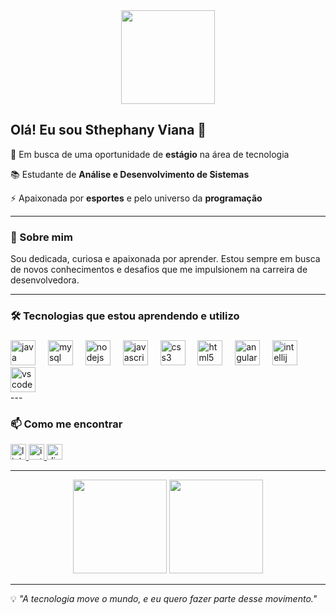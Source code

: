 <div align="center">
  <img height="150" src="https://media1.giphy.com/media/v1.Y2lkPTc5MGI3NjExYWpkbnBrc2loY3h4NHJ1aDJyeDduMmZ1NGJnNXAwczVtZXVtdnE0byZlcD12MV9pbnRlcm5hbF9naWZfYnlfaWQmY3Q9Zw/L1R1tvI9svkIWwpVYr/giphy.gif"  />
</div>

## Olá! Eu sou  Sthephany Viana 👋

🔭 Em busca de uma oportunidade de **estágio** na área de tecnologia  

📚 Estudante de **Análise e Desenvolvimento de Sistemas** 

⚡ Apaixonada por **esportes** e pelo universo da **programação**

---

### 🚀 Sobre mim
Sou dedicada, curiosa e apaixonada por aprender. Estou sempre em busca de novos conhecimentos e desafios que me impulsionem na carreira de desenvolvedora.

---

<h3 align="left">🛠 Tecnologias que estou aprendendo e utilizo </h3>

###

<div align="left">
  <img src="https://cdn.jsdelivr.net/gh/devicons/devicon/icons/java/java-original.svg" height="40" alt="java logo"  />
  <img width="12" />
  <img src="https://cdn.jsdelivr.net/gh/devicons/devicon/icons/mysql/mysql-original.svg" height="40" alt="mysql logo"  />
  <img width="12" />
  <img src="https://cdn.jsdelivr.net/gh/devicons/devicon/icons/nodejs/nodejs-original.svg" height="40" alt="nodejs logo"  />
  <img width="12" />
  <img src="https://cdn.jsdelivr.net/gh/devicons/devicon/icons/javascript/javascript-original.svg" height="40" alt="javascript logo"  />
  <img width="12" />
  <img src="https://cdn.jsdelivr.net/gh/devicons/devicon/icons/css3/css3-original.svg" height="40" alt="css3 logo"  />
  <img width="12" />
  <img src="https://cdn.jsdelivr.net/gh/devicons/devicon/icons/html5/html5-original.svg" height="40" alt="html5 logo"  />
  <img width="12" />
  <img src="https://cdn.jsdelivr.net/gh/devicons/devicon/icons/angularjs/angularjs-original.svg" height="40" alt="angularjs logo"  />
  <img width="12" />
  <img src="https://cdn.jsdelivr.net/gh/devicons/devicon/icons/intellij/intellij-original.svg" height="40" alt="intellij logo"  />
  <img width="12" />
  <img src="https://cdn.jsdelivr.net/gh/devicons/devicon/icons/vscode/vscode-original.svg" height="40" alt="vscode logo"  />
</div>
---

### 📫 Como me encontrar

<a href="https://www.linkedin.com/in/sthephany-viana/" target="_blank">
  <img src="https://img.shields.io/static/v1?message=LinkedIn&logo=linkedin&label=&color=0077B5&logoColor=white&labelColor=&style=for-the-badge" height="25" alt="linkedin logo" />
</a>

<a href="https://www.instagram.com/sthe.viana/" target="_blank">
  <img src="https://img.shields.io/static/v1?message=Instagram&logo=instagram&label=&color=E4405F&logoColor=white&labelColor=&style=for-the-badge" height="25" alt="instagram logo" />
</a>

<a href="https://discord.com/users/sthe.viana021" target="_blank">
  <img src="https://img.shields.io/static/v1?message=Discord&logo=discord&label=&color=5865F2&logoColor=white&labelColor=&style=for-the-badge" height="25" alt="discord logo" />
</a>

---

<div align="center">
  <img src="https://github-readme-stats.vercel.app/api?username=Stheviana21&show_icons=true&theme=dracula" height="150"/>
  <img src="https://github-readme-streak-stats.herokuapp.com/?user=Stheviana21&theme=dracula" height="150"/>
</div>

---

💡 *"A tecnologia move o mundo, e eu quero fazer parte desse movimento."*
